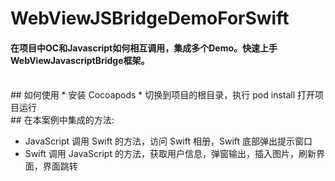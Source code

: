 # WebViewJSBridgeDemoForSwift
#### 在项目中OC和Javascript如何相互调用，集成多个Demo。快速上手WebViewJavascriptBridge框架。

<br>
## 如何使用
* 安装 Cocoapods
* 切换到项目的根目录，执行 pod install
    打开项目运行 
    
<br>
## 在本案例中集成的方法:

* JavaScript 调用 Swift 的方法，访问 Swift 相册，Swift 底部弹出提示窗口
* Swift 调用 JavaScript 的方法，获取用户信息，弹窗输出，插入图片，刷新界面，界面跳转
